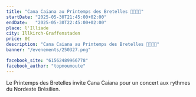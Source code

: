 ```yaml
---
title: "Cana Caiana au Printemps des Bretelles 💃🇧🇷🕺"
startDate: "2025-05-30T21:45:00+02:00"
endDate:   "2025-05-30T22:45:00+02:00"
place: l'Illiade
city: Illkirch-Graffenstaden
price: 0€
description: "Cana Caiana au Printemps des Bretelles 💃🇧🇷🕺"
banner: "/evenements/250327.png"

facebook_site: "61562489966778"
facebook_author: "topmoumoute"
---
```


Le Printemps des Bretelles invite Cana Caiana pour un concert aux rythmes du Nordeste Brésilien.

